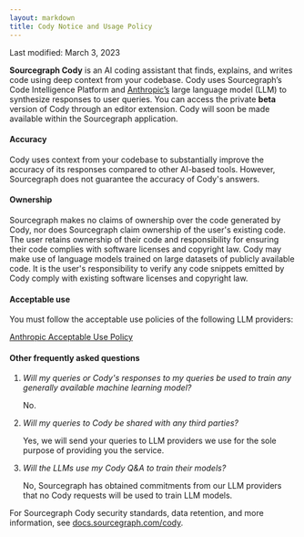 ```yaml
---
layout: markdown
title: Cody Notice and Usage Policy
---
```


Last modified: March 3, 2023

**Sourcegraph Cody** is an AI coding assistant that finds, explains, and writes code using deep context from your codebase. Cody uses Sourcegraph’s Code Intelligence Platform and [Anthropic’s](https://www.anthropic.com/) large language model (LLM) to synthesize responses to user queries. You can access the private **beta** version of Cody through an editor extension. Cody will soon be made available within the Sourcegraph application. 

#### **Accuracy**

Cody uses context from your codebase to substantially improve the accuracy of its responses compared to other AI-based tools. However, Sourcegraph does not guarantee the accuracy of Cody's answers. 

#### **Ownership**

Sourcegraph makes no claims of ownership over the code generated by Cody, nor does Sourcegraph claim ownership of the user's existing code. The user retains ownership of their code and responsibility for ensuring their code complies with software licenses and copyright law. Cody may make use of language models trained on large datasets of publicly available code. It is the user's responsibility to verify any code snippets emitted by Cody comply with existing software licenses and copyright law.

#### **Acceptable use**

You must follow the acceptable use policies of the following LLM providers:

[Anthropic Acceptable Use Policy](https://www.anthropic.com/aup)

<span className="text-blurple-400">

#### **Other frequently asked questions**

</span>

1. *Will my queries or Cody's responses to my queries be used to train any generally available machine learning model?*

    No.

1. *Will my queries to Cody be shared with any third parties?*

    Yes, we will send your queries to LLM providers we use for the sole purpose of providing you the service. 

1. *Will the LLMs use my Cody Q&A to train their models?*

    No, Sourcegraph has obtained commitments from our LLM providers that no Cody requests will be used to train LLM models. 

For Sourcegraph Cody security standards, data retention, and more information, see [docs.sourcegraph.com/cody](https://docs.sourcegraph.com/cody).
